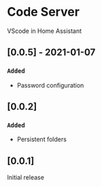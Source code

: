# Code Server

VScode in Home Assistant

## [0.0.5] - 2021-01-07

### `Added`

- Password configuration

## [0.0.2]

### `Added`

- Persistent folders

## [0.0.1]

Initial release
